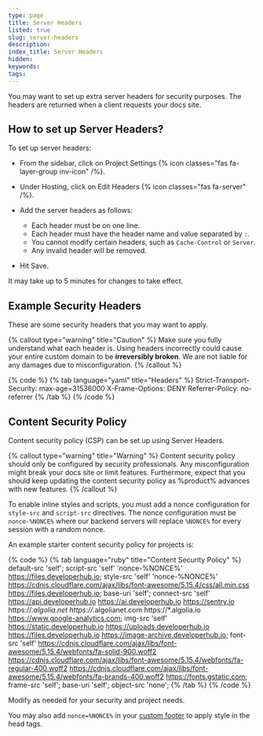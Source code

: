 ```yaml
---
type: page
title: Server Headers
listed: true
slug: server-headers
description: 
index_title: Server Headers
hidden: 
keywords: 
tags: 
---
```


You may want to set up extra server headers for security purposes. The headers are returned when a client requests your docs site.

## How to set up Server Headers?

To set up server headers:

- From the sidebar, click on Project Settings {% icon classes="fas fa-layer-group inv-icon" /%}.
- Under Hosting, click on Edit Headers {% icon classes="fas fa-server" /%}.
- Add the server headers as follows:
    - Each header must be on one line.
    - Each header must have the header name and value separated by `:`.
    - You cannot modify certain headers, such as `Cache-Control` or `Server`.
    - Any invalid header will be removed.

- Hit Save.

It may take up to 5 minutes for changes to take effect.

## Example Security Headers

These are some security headers that you may want to apply.

{% callout type="warning" title="Caution" %}
Make sure you fully understand what each header is. Using headers incorrectly could cause your entire custom domain to be **irreversibly broken**. We are not liable for any damages due to misconfiguration.
{% /callout %}

{% code %}
{% tab language="yaml" title="Headers" %}
Strict-Transport-Security: max-age=31536000
X-Frame-Options: DENY
Referrer-Policy: no-referrer
{% /tab %}
{% /code %}

## Content Security Policy

Content security policy (CSP) can be set up using Server Headers.

{% callout type="warning" title="Warning" %}
Content security policy should only be configured by security professionals. Any misconfiguration might break your docs site or limit features. Furthermore, expect that you should keep updating the content security policy as %product% advances with new features.
{% /callout %}

To enable inline styles and scripts, you must add a nonce configuration for `style-src`  and `script-src` directives. The nonce configuration must be `nonce-%NONCE%` where our backend servers will replace `%NONCE%` for every session with a random nonce.  

An example starter content security policy for projects is:

{% code %}
{% tab language="ruby" title="Content Security Policy" %}
default-src 'self';
script-src 'self' 'nonce-%NONCE%' https://files.developerhub.io;
style-src 'self' 'nonce-%NONCE%' https://cdnjs.cloudflare.com/ajax/libs/font-awesome/5.15.4/css/all.min.css https://files.developerhub.io;
base-uri 'self';
connect-src 'self' https://api.developerhub.io https://ai.developerhub.io https://sentry.io https://*.algolia.net https://*.algolianet.com https://*.algolia.io https://www.google-analytics.com;
img-src 'self' https://static.developerhub.io https://uploads.developerhub.io https://files.developerhub.io https://image-archive.developerhub.io;
font-src 'self' https://cdnjs.cloudflare.com/ajax/libs/font-awesome/5.15.4/webfonts/fa-solid-900.woff2 https://cdnjs.cloudflare.com/ajax/libs/font-awesome/5.15.4/webfonts/fa-regular-400.woff2
https://cdnjs.cloudflare.com/ajax/libs/font-awesome/5.15.4/webfonts/fa-brands-400.woff2 https://fonts.gstatic.com;
frame-src 'self';
base-uri 'self';
object-src 'none';
{% /tab %}
{% /code %}

Modify as needed for your security and project needs.

You may also add `nonce=%NONCE%` in your [custom footer](/support-center/custom-footer) to apply style in the head tags.